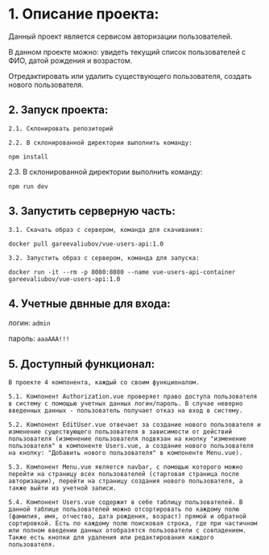 # 1. Описание проекта:

Данный проект является сервисом авторизации пользователей.  

В данном проекте можно: увидеть текущий список пользователей с ФИО, датой рождения и возрастом.  

Отредактировать или удалить существующего пользователя, создать нового пользователя.  

## 2. Запуск проекта:

    2.1. Склонировать репозиторий   

    2.2. В склонированной директории выполнить команду:     
     
```
npm install
```
     
   2.3. В склонированной директории выполнить команду:  

```
npm run dev
```

## 3. Запустить серверную часть:

    3.1. Скачать образ с сервером, команда для скачивания:  

```
docker pull gareevaliubov/vue-users-api:1.0
```

    3.2. Запустить образ с сервером, команда для запуска:   

```
docker run -it --rm -p 8080:8080 --name vue-users-api-container gareevaliubov/vue-users-api:1.0
```

## 4. Учетные двнные для входа:

логин: `admin`  

пароль: `aaaAAA!!!`


## 5. Доступный функционал: 

    В проекте 4 компонента, каждый со своим функционалом.  
 
    5.1. Компонент Authorization.vue проверяет право доступа пользователя в систему с помощью учетных данных логин/пароль. В случае неверно введенных данных - пользователь получает отказ на вход в систему.  
     
    5.2. Компонент EditUser.vue отвечает за создание нового пользователя и изменение существующего пользователя в зависимости от действий пользователя (изменение пользователя подвязан на кнопку "изменение пользователя" в компоненте Users.vue, а создание нового пользователя на кнопку: "Добавить нового пользователя" в компоненте Menu.vue).  
     
    5.3. Компонент Menu.vue является navbar, с помощью которого можно перейти на страницу всех пользователей (стартовая страница после авторизации), перейти на страницу создания нового пользователя, а также выйти из учетной записи.  
     
    5.4. Компонент Users.vue содержит в себе таблицу пользователей. В данной таблице пользователей можно отсортировать по каждому полю (фамилия, имя, отчество, дата рождения, возраст) прямой и обратной сортировкой. Есть по каждому полю поисковая строка, где при частичном или полном введении данных отобразятся пользователи с совпадением. Также есть кнопки для удаления или редактирования каждого пользователя.    
